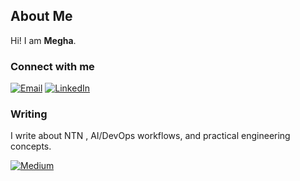 ## About Me

Hi! I am **Megha**.

### Connect with me

<a href="mailto:meghakoranga7@gmail.com"><img src="https://img.shields.io/badge/-Email-EA4335?style=flat&logo=gmail&logoColor=white" alt="Email"></a> <a href="https://www.linkedin.com/in/megha-7aa3a0203/"><img src="https://img.shields.io/badge/-LinkedIn-0A66C2?style=flat&logo=linkedin&logoColor=white" alt="LinkedIn"></a>

### Writing

I write about NTN , AI/DevOps workflows, and practical engineering concepts.

<a href="https://medium.com/@meghakoranga71"><img src="https://img.shields.io/badge/-Read%20on%20Medium-12100E?style=flat&logo=medium&logoColor=white" alt="Medium"></a>







